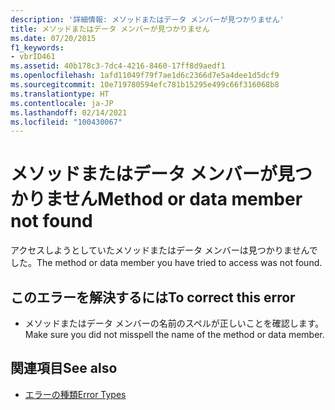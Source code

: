 ```yaml
---
description: '詳細情報: メソッドまたはデータ メンバーが見つかりません'
title: メソッドまたはデータ メンバーが見つかりません
ms.date: 07/20/2015
f1_keywords:
- vbrID461
ms.assetid: 40b178c3-7dc4-4216-8460-17ff8d9aedf1
ms.openlocfilehash: 1afd11049f79f7ae1d6c2366d7e5a4dee1d5dcf9
ms.sourcegitcommit: 10e719780594efc781b15295e499c66f316068b8
ms.translationtype: HT
ms.contentlocale: ja-JP
ms.lasthandoff: 02/14/2021
ms.locfileid: "100430067"
---
```

# <a name="method-or-data-member-not-found"></a><span data-ttu-id="bc024-103">メソッドまたはデータ メンバーが見つかりません</span><span class="sxs-lookup"><span data-stu-id="bc024-103">Method or data member not found</span></span>

<span data-ttu-id="bc024-104">アクセスしようとしていたメソッドまたはデータ メンバーは見つかりませんでした。</span><span class="sxs-lookup"><span data-stu-id="bc024-104">The method or data member you have tried to access was not found.</span></span>  
  
## <a name="to-correct-this-error"></a><span data-ttu-id="bc024-105">このエラーを解決するには</span><span class="sxs-lookup"><span data-stu-id="bc024-105">To correct this error</span></span>  
  
- <span data-ttu-id="bc024-106">メソッドまたはデータ メンバーの名前のスペルが正しいことを確認します。</span><span class="sxs-lookup"><span data-stu-id="bc024-106">Make sure you did not misspell the name of the method or data member.</span></span>  
  
## <a name="see-also"></a><span data-ttu-id="bc024-107">関連項目</span><span class="sxs-lookup"><span data-stu-id="bc024-107">See also</span></span>

- [<span data-ttu-id="bc024-108">エラーの種類</span><span class="sxs-lookup"><span data-stu-id="bc024-108">Error Types</span></span>](../programming-guide/language-features/error-types.md)
